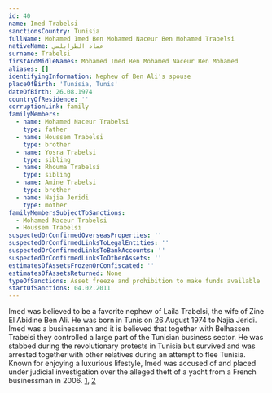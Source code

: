 ```yaml
---
id: 40
name: Imed Trabelsi
sanctionsCountry: Tunisia
fullName: Mohamed Imed Ben Mohamed Naceur Ben Mohamed Trabelsi
nativeName: عماد الطرابلسي
surname: Trabelsi
firstAndMidleNames: Mohamed Imed Ben Mohamed Naceur Ben Mohamed
aliases: []
identifyingInformation: Nephew of Ben Ali's spouse
placeOfBirth: 'Tunisia, Tunis'
dateOfBirth: 26.08.1974
countryOfResidence: ''
corruptionLink: family
familyMembers:
  - name: Mohamed Naceur Trabelsi
    type: father
  - name: Houssem Trabelsi
    type: brother
  - name: Yosra Trabelsi
    type: sibling
  - name: Rhouma Trabelsi
    type: sibling
  - name: Amine Trabelsi
    type: brother
  - name: Najia Jeridi
    type: mother
familyMembersSubjectToSanctions:
  - Mohamed Naceur Trabelsi
  - Houssem Trabelsi
suspectedOrConfirmedOverseasProperties: ''
suspectedOrConfirmedLinksToLegalEntities: ''
suspectedOrConfirmedLinksToBankAccounts: ''
suspectedOrConfirmedLinksToOtherAssets: ''
estimatesOfAssetsFrozenOrConfiscated: ''
estimatesOfAssetsReturned: None
typeOfSanctions: Asset freeze and prohibition to make funds available
startOfSanctions: 04.02.2011
---
```

Imed was believed to be a favorite nephew of Laila Trabelsi, the wife of Zine El 
Abidine Ben Ali. He was born in Tunis on 26 August 1974 to Najia Jeridi. Imed 
was a businessman and it is believed that together with Belhassen Trabelsi they 
controlled a large part of the Tunisian business sector. He was stabbed during 
the revolutionary protests in Tunisia but survived and was arrested together 
with other relatives during an attempt to flee Tunisia. Known for enjoying a 
luxurious lifestyle, Imed was accused of and placed under judicial investigation 
over the alleged theft of a yacht from a French businessman in 2006. 
[1](https://www.telegraph.co.uk/news/worldnews/africaandindianocean/tunisia/8316771/Tunisian-deposed-leader-dominated-by-Lady-Macbeth.html), 
[2](http://archive.boston.com/news/world/africa/articles/2011/01/17/tunisians_hail_fall_of_ex_leaders_corrupt_family/?page=2)
